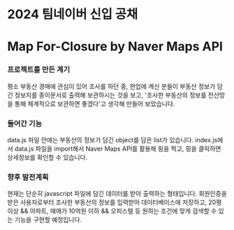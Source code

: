2024 팀네이버 신입 공채
=================================

# Map For-Closure by Naver Maps API
### 프로젝트를 만든 계기
평소 부동산 경매에 관심이 있어 조사를 하던 중, 현업에 계신 분들이 부동산 정보가 담긴 정보지를 종이문서로 출력해 보관하시는 것을 보고, '조사한 부동산의 정보를 전산망을 통해 체계적으로 보관하면 좋겠다'고 생각해 만들어 보았습니다.

### 들어간 기능
data.js 파일 안에는 부동산의 정보가 담긴 object를 담은 list가 있습니다.
index.js에서 data.js 파일을 import해서 Naver Maps API를 활용해 핑을 찍고, 핑을 클릭하면 상세정보를 확인할 수 있습니다.

### 향후 발전계획
현재는 단순히 javascript 파일에 담긴 데이터를 받아 출력하는 형태입니다.
회원인증을 받은 사용자로부터 조사한 부동산의 정보를 입력받아 데이터베이스에 저장하고, 20평 이상 && 아파트, 매매가 10억원 이하 && 오피스텔 등 원하는 조건에 맞게 검색할 수 있는 기능을 구현할 예정입니다.
